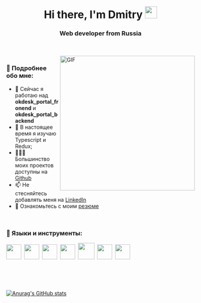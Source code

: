 <h1 align="center">Hi there, I'm Dmitry 
<img src="https://github.com/blackcater/blackcater/raw/main/images/Hi.gif" height="32"/></h1>
<h3 align="center">Web developer from Russia</h3>

<br>
<br>

<img align="right" alt="GIF" src="https://raw.githubusercontent.com/rahul-jha98/rahul-jha98/main/techstack.gif" width="360px"/>

### 🧐 Подробнее обо мне:

- 🔭   Сейчас я работаю над **okdesk_portal_fronend** и **okdesk_portal_backend**
- 🌱   В настоящее время я изучаю Typescript и Redux;
- 👨🏻‍💻   Большинство моих проектов доступны на [Github](https://github.com/Maestr1)
- 📫   Не стесняйтесь добавлять меня на [LinkedIn](https://www.linkedin.com/in/dmitry--ovchinnikov/)
- 📝   Ознакомьтесь с моим [резюме](https://drive.google.com/file/d/1sYH2lBZlf6DHldSGXOP3aJ4kBNwHYbBF/view?usp=sharing)

<br>

### 🔨 Языки и инструменты:
<img src="https://cdn.jsdelivr.net/gh/devicons/devicon/icons/html5/html5-original.svg" width="40" height="40"/>&nbsp;
<img src="https://cdn.jsdelivr.net/gh/devicons/devicon/icons/css3/css3-original.svg" width="40" height="40"/>&nbsp;
<img src="https://cdn.jsdelivr.net/gh/devicons/devicon/icons/javascript/javascript-original.svg" width="40" height="40"/>&nbsp;
<img src="https://cdn.jsdelivr.net/gh/devicons/devicon/icons/react/react-original.svg" width="40" height="40"/>&nbsp;
<img src="https://raw.githubusercontent.com/rahul-jha98/github_readme_icons/main/language_and_tools/square/node/node.svg" width="44" height="44"/>&nbsp;
<img src="https://cdn.jsdelivr.net/gh/devicons/devicon/icons/git/git-original.svg" width="40" height="40"/>&nbsp;
<img src="https://cdn.jsdelivr.net/gh/devicons/devicon/icons/webpack/webpack-original.svg" width="40" height="40"/>&nbsp;

<br>
<br>
<br>

[![Anurag's GitHub stats](https://github-readme-stats.vercel.app/api?username=Maestr1&theme=github_dark_dimmed)](https://github.com/anuraghazra/github-readme-stats)
